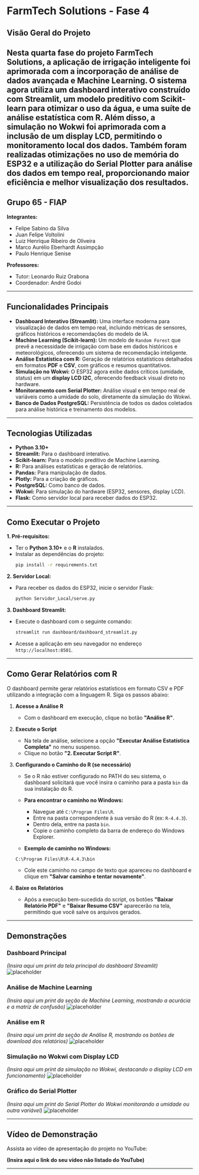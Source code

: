 # FarmTech Solutions - Fase 4

## Visão Geral do Projeto

Nesta quarta fase do projeto FarmTech Solutions, a aplicação de irrigação inteligente foi aprimorada com a incorporação de análise de dados avançada e Machine Learning. O sistema agora utiliza um dashboard interativo construído com **Streamlit**, um modelo preditivo com **Scikit-learn** para otimizar o uso da água, e uma suíte de análise estatística com **R**. Além disso, a simulação no Wokwi foi aprimorada com a inclusão de um display LCD, permitindo o monitoramento local dos dados. Também foram realizadas otimizações no uso de memória do ESP32 e a utilização do Serial Plotter para análise dos dados em tempo real, proporcionando maior eficiência e melhor visualização dos resultados.
---

## Grupo 65 - FIAP

**Integrantes:**
- Felipe Sabino da Silva
- Juan Felipe Voltolini
- Luiz Henrique Ribeiro de Oliveira
- Marco Aurélio Eberhardt Assimpção
- Paulo Henrique Senise

**Professores:**
- Tutor: Leonardo Ruiz Orabona
- Coordenador: André Godoi

---

## Funcionalidades Principais

-   **Dashboard Interativo (Streamlit):** Uma interface moderna para visualização de dados em tempo real, incluindo métricas de sensores, gráficos históricos e recomendações do modelo de IA.
-   **Machine Learning (Scikit-learn):** Um modelo de `Random Forest` que prevê a necessidade de irrigação com base em dados históricos e meteorológicos, oferecendo um sistema de recomendação inteligente.
-   **Análise Estatística com R:** Geração de relatórios estatísticos detalhados em formatos **PDF** e **CSV**, com gráficos e resumos quantitativos.
-   **Simulação no Wokwi:** O ESP32 agora exibe dados críticos (umidade, status) em um **display LCD I2C**, oferecendo feedback visual direto no hardware.
-   **Monitoramento com Serial Plotter:** Análise visual e em tempo real de variáveis como a umidade do solo, diretamente da simulação do Wokwi.
-   **Banco de Dados PostgreSQL:** Persistência de todos os dados coletados para análise histórica e treinamento dos modelos.

---

## Tecnologias Utilizadas

-   **Python 3.10+**
-   **Streamlit:** Para o dashboard interativo.
-   **Scikit-learn:** Para o modelo preditivo de Machine Learning.
-   **R:** Para análises estatísticas e geração de relatórios.
-   **Pandas:** Para manipulação de dados.
-   **Plotly:** Para a criação de gráficos.
-   **PostgreSQL:** Como banco de dados.
-   **Wokwi:** Para simulação do hardware (ESP32, sensores, display LCD).
-   **Flask:** Como servidor local para receber dados do ESP32.

---

## Como Executar o Projeto

**1. Pré-requisitos:**
-   Ter o **Python 3.10+** e o **R** instalados.
-   Instalar as dependências do projeto:
    ```bash
    pip install -r requirements.txt
    ```

**2. Servidor Local:**
-   Para receber os dados do ESP32, inicie o servidor Flask:
    ```bash
    python Servidor_Local/serve.py
    ```

**3. Dashboard Streamlit:**
-   Execute o dashboard com o seguinte comando:
    ```bash
    streamlit run dashboard/dashboard_streamlit.py
    ```
-   Acesse a aplicação em seu navegador no endereço `http://localhost:8501`.

---

## Como Gerar Relatórios com R

O dashboard permite gerar relatórios estatísticos em formato CSV e PDF utilizando a integração com a linguagem R. Siga os passos abaixo:

1.  **Acesse a Análise R**
    - Com o dashboard em execução, clique no botão **"Análise R"**.

2.  **Execute o Script**
    - Na tela de análise, selecione a opção **"Executar Análise Estatística Completa"** no menu suspenso.
    - Clique no botão **"2. Executar Script R"**.

3.  **Configurando o Caminho do R (se necessário)**
    - Se o R não estiver configurado no PATH do seu sistema, o dashboard solicitará que você insira o caminho para a pasta `bin` da sua instalação do R.
    - **Para encontrar o caminho no Windows:**
        - Navegue até `C:\Program Files\R`.
        - Entre na pasta correspondente à sua versão do R (ex: `R-4.4.3`).
        - Dentro dela, entre na pasta `bin`.
        - Copie o caminho completo da barra de endereço do Windows Explorer.

    - **Exemplo de caminho no Windows:**
    ```
    C:\Program Files\R\R-4.4.3\bin
    ```

    - Cole este caminho no campo de texto que apareceu no dashboard e clique em **"Salvar caminho e tentar novamente"**.

4.  **Baixe os Relatórios**
    - Após a execução bem-sucedida do script, os botões **"Baixar Relatório PDF"** e **"Baixar Resumo CSV"** aparecerão na tela, permitindo que você salve os arquivos gerados.

---

## Demonstrações

### Dashboard Principal
*(Insira aqui um print da tela principal do dashboard Streamlit)*
![placeholder](https://via.placeholder.com/800x400.png?text=Print+do+Dashboard+Principal)

### Análise de Machine Learning
*(Insira aqui um print da seção de Machine Learning, mostrando a acurácia e a matriz de confusão)*
![placeholder](https://via.placeholder.com/800x400.png?text=Print+da+Análise+de+Machine+Learning)

### Análise em R
*(Insira aqui um print da seção de Análise R, mostrando os botões de download dos relatórios)*
![placeholder](https://via.placeholder.com/800x400.png?text=Print+da+Análise+em+R)

### Simulação no Wokwi com Display LCD
*(Insira aqui um print da simulação no Wokwi, destacando o display LCD em funcionamento)*
![placeholder](https://via.placeholder.com/800x400.png?text=Print+do+Wokwi+com+Display+LCD)

### Gráfico do Serial Plotter
*(Insira aqui um print do Serial Plotter do Wokwi monitorando a umidade ou outra variável)*
![placeholder](https://via.placeholder.com/800x400.png?text=Print+do+Serial+Plotter)

---

## Vídeo de Demonstração

Assista ao vídeo de apresentação do projeto no YouTube:

**(Insira aqui o link do seu vídeo não listado do YouTube)**

---
